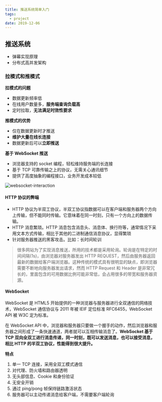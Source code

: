 ```yaml
---
title: 推送系统简单入门
tags:
  - project
date: 2019-12-06
---
```


## 推送系统

- 弹幕实现原理
- 分布式高并发架构

### 拉模式和推模式

**拉模式的问题**

- 数据更新频率低
- 在线用户数量多，**服务端查询负载高**
- 定时拉取，**无法满足时效性要求**

**推模式的优势**

- 仅在数据更新时才推送
- **维护大量在线长连接**
- 数据更新后可以**立即推送**

**基于 WebSocket 推送**

- 浏览器支持的 socket 编程，轻松维持服务端的长连接
- 基于 TCP 可靠传输之上的协议，无需关心通讯细节
- 提供了高度抽象的编程接口，业务开发成本较低

![websocket-interaction](https://sherlockblaze.com/resources/img/daily/2019-12-06/websocket-interaction.png)

#### HTTP 协议的弊端

- HTTP 协议为半双工协议，半双工协议指数据可以在客户端和服务器两个方向上传输，但不能同时传输。它意味着在同一时刻，只有一个方向上的数据传输。
- HTTP 消息繁琐。HTTP 消息包含消息头、消息体、换行符等，通常情况下采用文本方式传输，相比于其他的二进制通信消息协议，显得繁琐
- 针对服务器推送的黑客攻击。比如：长时间轮训

> 很多网站为了实现消息推送，所用的技术都是采用轮询。轮询是在特定的时间间隔(1s)，由浏览器对服务器发出 HTTP REQUEST，然后由服务器返回最新的数据给客户端浏览器。这种传统的模式具有很明显的缺点，即浏览器需要不断地向服务器发出请求，然而 HTTP Request 和 Header 是非常冗长的，里面包含的可用数据比例可能非常低，会占用很多的带宽和服务器资源。

#### WebSocket

WebSocket 是 HTML5 开始提供的一种浏览器与服务器进行全双通信的网络技术，WebSocket 通信协议与 2011 年被 IEIF 定位标准 RFC6455，WebSocket API 被 W3C 定为标准。

在 WebSocket API 中，浏览器和服务器只要做一个握手的动作，然后浏览器和服务器之间形成了一条快速通道，两者就可以互相传输消息了。**WebSocket 基于 TCP 双向全双工进行消息传递，同一时刻，既可以发送消息，也可以接受消息，相比 HTTP 的半双工协议，性能得到很大提升。**

**特点**

1. 单一 TCP 连接，采用全双工模式通信
2. 对代理、防火墙和路由器透明
3. 无头部信息、Cookie 和身份验证
4. 无安全开销
5. 通过 ping/pong 帧保持链路激活状态
6. 服务器可以主动传递消息给客户端，不需要客户端轮询